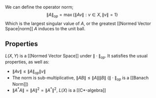 We can define the operator norm;
$$ \| A \| _{op}=\max \{ \| Av \| :v\in X,\| v \| =1 \} $$
Which is the largest singular value of $A$, or the greatest [[Normed Vector Space|norm]] $A$ induces to the unit ball.
## Properties
$L(X,Y)$ is a [[Normed Vector Space]] under $\| \cdot \|_{op}$. It satisfies the usual properties, as well as:
- $\| Av \|\leq \| A \|_{op}\| v \|$
- The norm is sub-multiplicative, $\| AB \|\leq\| A \|\| B \|$ ($\| \cdot \|_{op}$ is a [[Banach Norm]])
- $\| A^{*}A \|=\| A \|^{2}=\| A^{*} \|^{2}$, $L(X)$ is a [[C*-algebra]]
